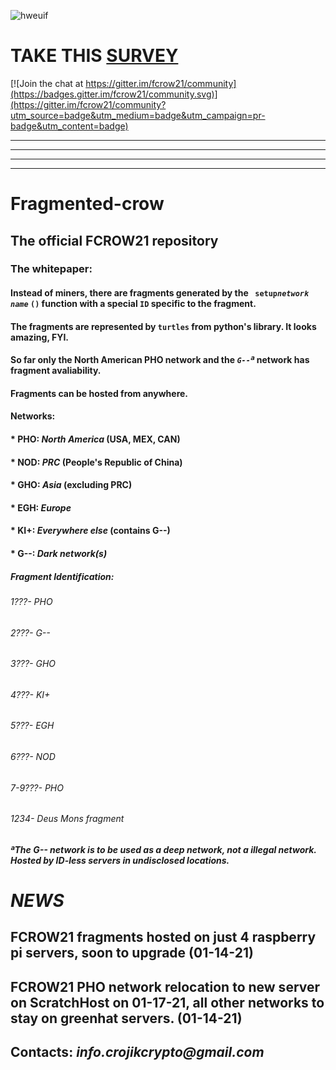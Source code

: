 ![hweuif](https://1.bp.blogspot.com/-75gc1-iUIWg/YA7fRqrfkII/AAAAAAAABMg/OTNJF9QM1EQ8r0mY43rXkiPkXhWxihSbgCLcBGAsYHQ/s1120/FCROW21.png)
# TAKE THIS [SURVEY](https://forms.gle/SuYht1zdpzfSZZhEA)

[![Join the chat at https://gitter.im/fcrow21/community](https://badges.gitter.im/fcrow21/community.svg)](https://gitter.im/fcrow21/community?utm_source=badge&utm_medium=badge&utm_campaign=pr-badge&utm_content=badge)

***
***
***
***

# Fragmented-crow
## The official FCROW21 repository
### The whitepaper:
#### Instead of miners, there are fragments generated by the ` setup`*`network name`* `()` function with a special `ID` specific to the fragment.
#### The fragments are represented by `turtles` from python's library. It looks amazing, FYI.
#### So far only the North American PHO network and the *`G--`ª* network has fragment avaliability.
#### Fragments can be hosted from anywhere.
#### Networks:
#### *  PHO: _North America_ (USA, MEX, CAN)
#### *  NOD: _PRC_ (People's Republic of China)
#### *  GHO: _Asia_ (excluding PRC)
#### *  EGH: _Europe_
#### *  KI+: _Everywhere else_ (contains G--)
#### *  G--: _Dark network(s)_
##### Fragment Identification:
###### 1???- PHO
###### 2???- G--
###### 3???- GHO
###### 4???- KI+
###### 5???- EGH
###### 6???- NOD
###### 7-9???- PHO
###### 1234- Deus Mons fragment

#####    ªThe G-- network is to be used as a deep network, not a illegal network. Hosted by ID-less servers in undisclosed locations.


# _NEWS_
## FCROW21 fragments hosted on just 4 raspberry pi servers, soon to upgrade (01-14-21)
## FCROW21 PHO network relocation to new server on ScratchHost on 01-17-21, all other networks to stay on greenhat servers. (01-14-21)
## Contacts: _info.crojikcrypto@gmail.com_
